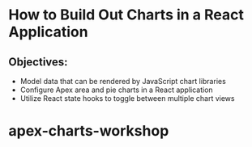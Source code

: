 # How to Build Out Charts in a React Application

## Objectives:

- Model data that can be rendered by JavaScript chart libraries
- Configure Apex area and pie charts in a React application
- Utilize React state hooks to toggle between multiple chart views
# apex-charts-workshop
